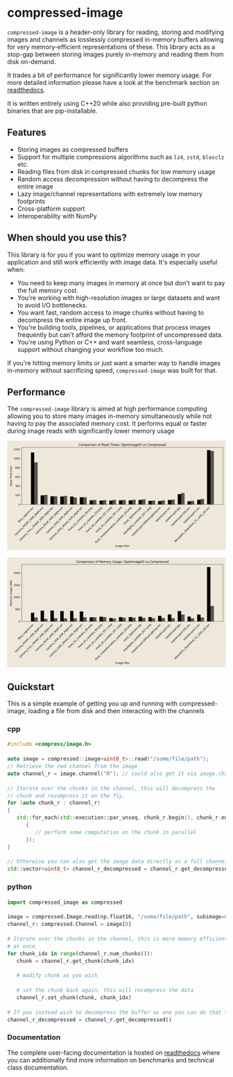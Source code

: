 # compressed-image

``compressed-image`` is a header-only library for reading, storing and modifying images and channels as losslessly compressed in-memory buffers
allowing for very memory-efficient representations of these. This library acts as a stop-gap between storing images purely
in-memory and reading them from disk on-demand. 

It trades a bit of performance for significantly lower memory usage. For more detailed
information please have a look at the benchmark section on [readthedocs](https://compressed-image.readthedocs.io/).

It is written entirely using C++20 while also providing pre-built python binaries that are pip-installable.

## Features

- Storing images as compressed buffers
- Support for multiple compressions algorithms such as `lz4`, `zstd`, `blosclz` etc.
- Reading files from disk in compressed chunks for low memory usage
- Random access decompression without having to decompress the entire image
- Lazy image/channel representations with extremely low memory footprints
- Cross-platform support
- Interoperability with NumPy


## When should you use this?

This library is for you if you want to optimize memory usage in your application and still work 
efficiently with image data. It's especially useful when:

- You need to keep many images in memory at once but don't want to pay the full memory cost.
- You're working with high-resolution images or large datasets and want to avoid I/O bottlenecks.
- You want fast, random access to image chunks without having to decompress the entire image up front.
- You're building tools, pipelines, or applications that process images frequently but can't afford the memory footprint of uncompressed data.
- You're using Python or C++ and want seamless, cross-language support without changing your workflow too much.

If you're hitting memory limits or just want a smarter way to handle images 
in-memory without sacrificing speed, `compressed-image` was built for that.


## Performance

The `compressed-image` library is aimed at high performance computing allowing you to store many images in-memory
simultaneously while not having to pay the associated memory cost. It performs equal or faster during image reads
with significantly lower memory usage

![A graph showing the relationship of decoding speed using OpenImageIO vs compressed::image showing roughly equal performance](docs/images/bench/oiio_vs_compressed.png)

![A graph showing the relationship of memory usage during read using OpenImageIO vs compressed::image showing significantly lower usage with compressed::image](docs/images/bench/oiio_vs_compressed_mem_usage.png)


## Quickstart

This is a simple example of getting you up and running with compressed-image, loading a file from disk and then interacting
with the channels

### cpp
```cpp
#include <compress/image.h>

auto image = compressed::image<uint8_t>::read("/some/file/path");
// Retrieve the red channel from the image
auto channel_r = image.channel("R"); // could also get it via image.channel(0)

// Iterate over the chunks in the channel, this will decompress the 
// chunk and recompress it on the fly.
for (auto chunk_r : channel_r)
{
   std::for_each(std::execution::par_unseq, chunk_r.begin(), chunk_r.end(), [](auto& pixel)
      {
         // perform some computation on the chunk in parallel
      });
}

// Otherwise you can also get the image data directly as a full channel. Although this is less memory efficient
std::vector<uint8_t> channel_r_decompressed = channel_r.get_decompressed();
```

### python
```py    
import compressed_image as compressed

image = compressed.Image.read(np.float16, "/some/file/path", subimage=0)
channel_r: compressed.Channel = image[0]

# Iterate over the chunks in the channel, this is more memory efficient than decompressing all the data
# at once
for chunk_idx in range(channel_r.num_chunks()):
   chunk = channel_r.get_chunk(chunk_idx)

   # modify chunk as you wish

   # set the chunk back again, this will recompress the data
   channel_r.set_chunk(chunk, chunk_idx)

# If you instead wish to decompress the buffer as one you can do that too:
channel_r_decompressed = channel_r.get_decompressed()
```

### Documentation

The complete user-facing documentation is hosted on [readthedocs](https://compressed-image.readthedocs.io/) where you can additionally find more information on benchmarks and technical class documentation.